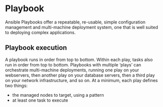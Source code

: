 # Playbook
Ansible Playbooks offer a repeatable, re-usable, simple configuration management and multi-machine deployment system, one that is well suited to deploying complex applications.
## Playbook execution
A playbook runs in order from top to bottom. Within each play, tasks also run in order from top to bottom. Playbooks with multiple ‘plays’ can orchestrate multi-machine deployments, running one play on your webservers, then another play on your database servers, then a third play on your network infrastructure, and so on. At a minimum, each play defines two things:

- the managed nodes to target, using a pattern
- at least one task to execute